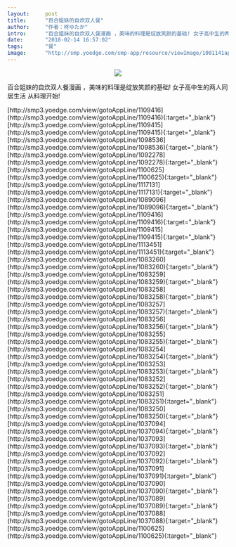 ```yaml
---
layout:     post
title:      "百合姐妹的自炊双人餐"
author:     "作者：柊ゆたか"
intro:      "百合姐妹的自炊双人餐漫画 ，美味的料理是绽放笑颜的基础! 女子高中生的两人同居生活 从料理开始!"
date:       "2018-02-14 16:57:02"
tags:       "餐"
image:      "http://smp.yoedge.com/smp-app/resource/viewImage/1001141appline.png"
---
```

<div style="text-align: center">
<p><img src="http://smp.yoedge.com/smp-app/resource/viewImage/1001141appline.png"/></p>
</div>
<p class="post-meta">
<span>百合姐妹的自炊双人餐漫画 ，美味的料理是绽放笑颜的基础! 女子高中生的两人同居生活 从料理开始!</span>
</p>
[http://smp3.yoedge.com/view/gotoAppLine/1109416](http://smp3.yoedge.com/view/gotoAppLine/1109416){:target="_blank"}
[http://smp3.yoedge.com/view/gotoAppLine/1109415](http://smp3.yoedge.com/view/gotoAppLine/1109415){:target="_blank"}
[http://smp3.yoedge.com/view/gotoAppLine/1098536](http://smp3.yoedge.com/view/gotoAppLine/1098536){:target="_blank"}
[http://smp3.yoedge.com/view/gotoAppLine/1092278](http://smp3.yoedge.com/view/gotoAppLine/1092278){:target="_blank"}
[http://smp3.yoedge.com/view/gotoAppLine/1100625](http://smp3.yoedge.com/view/gotoAppLine/1100625){:target="_blank"}
[http://smp3.yoedge.com/view/gotoAppLine/1117131](http://smp3.yoedge.com/view/gotoAppLine/1117131){:target="_blank"}
[http://smp3.yoedge.com/view/gotoAppLine/1089096](http://smp3.yoedge.com/view/gotoAppLine/1089096){:target="_blank"}
[http://smp3.yoedge.com/view/gotoAppLine/1109416](http://smp3.yoedge.com/view/gotoAppLine/1109416){:target="_blank"}
[http://smp3.yoedge.com/view/gotoAppLine/1109415](http://smp3.yoedge.com/view/gotoAppLine/1109415){:target="_blank"}
[http://smp3.yoedge.com/view/gotoAppLine/1113451](http://smp3.yoedge.com/view/gotoAppLine/1113451){:target="_blank"}
[http://smp3.yoedge.com/view/gotoAppLine/1083260](http://smp3.yoedge.com/view/gotoAppLine/1083260){:target="_blank"}
[http://smp3.yoedge.com/view/gotoAppLine/1083259](http://smp3.yoedge.com/view/gotoAppLine/1083259){:target="_blank"}
[http://smp3.yoedge.com/view/gotoAppLine/1083258](http://smp3.yoedge.com/view/gotoAppLine/1083258){:target="_blank"}
[http://smp3.yoedge.com/view/gotoAppLine/1083257](http://smp3.yoedge.com/view/gotoAppLine/1083257){:target="_blank"}
[http://smp3.yoedge.com/view/gotoAppLine/1083256](http://smp3.yoedge.com/view/gotoAppLine/1083256){:target="_blank"}
[http://smp3.yoedge.com/view/gotoAppLine/1083255](http://smp3.yoedge.com/view/gotoAppLine/1083255){:target="_blank"}
[http://smp3.yoedge.com/view/gotoAppLine/1083254](http://smp3.yoedge.com/view/gotoAppLine/1083254){:target="_blank"}
[http://smp3.yoedge.com/view/gotoAppLine/1083253](http://smp3.yoedge.com/view/gotoAppLine/1083253){:target="_blank"}
[http://smp3.yoedge.com/view/gotoAppLine/1083252](http://smp3.yoedge.com/view/gotoAppLine/1083252){:target="_blank"}
[http://smp3.yoedge.com/view/gotoAppLine/1083251](http://smp3.yoedge.com/view/gotoAppLine/1083251){:target="_blank"}
[http://smp3.yoedge.com/view/gotoAppLine/1083250](http://smp3.yoedge.com/view/gotoAppLine/1083250){:target="_blank"}
[http://smp3.yoedge.com/view/gotoAppLine/1037094](http://smp3.yoedge.com/view/gotoAppLine/1037094){:target="_blank"}
[http://smp3.yoedge.com/view/gotoAppLine/1037093](http://smp3.yoedge.com/view/gotoAppLine/1037093){:target="_blank"}
[http://smp3.yoedge.com/view/gotoAppLine/1037092](http://smp3.yoedge.com/view/gotoAppLine/1037092){:target="_blank"}
[http://smp3.yoedge.com/view/gotoAppLine/1037091](http://smp3.yoedge.com/view/gotoAppLine/1037091){:target="_blank"}
[http://smp3.yoedge.com/view/gotoAppLine/1037090](http://smp3.yoedge.com/view/gotoAppLine/1037090){:target="_blank"}
[http://smp3.yoedge.com/view/gotoAppLine/1037089](http://smp3.yoedge.com/view/gotoAppLine/1037089){:target="_blank"}
[http://smp3.yoedge.com/view/gotoAppLine/1037088](http://smp3.yoedge.com/view/gotoAppLine/1037088){:target="_blank"}
[http://smp3.yoedge.com/view/gotoAppLine/1100625](http://smp3.yoedge.com/view/gotoAppLine/1100625){:target="_blank"}


